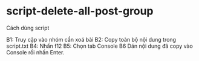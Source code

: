 # script-delete-all-post-group

Cách dùng script

B1: Truy cập vào nhóm cần xoá bài
B2: Copy toàn bộ nội dung trong script.txt
B4: Nhấn f12
B5: Chọn tab Console
B6 Dán nội dung đã copy vào Console rồi nhấn Enter.
